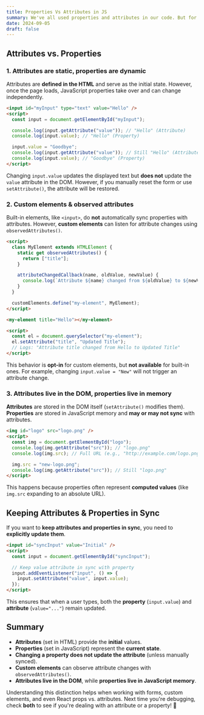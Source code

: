 ```yaml
---
title: Properties Vs Attributes in JS
summary: We've all used properties and attributes in our code. But for a long time, I really didn’t understand the difference. In short, <strong>attributes set initial values</strong>, while properties reflect an element’s dynamic state after interaction or manipulation. Simple enough, but how does that relate to data-attributes? What about custom elements? Let’s take a deep dive and figure out the key differences.
date: 2024-09-05
draft: false
---
```


<h2>Attributes vs. Properties</h2>
<h3>1. Attributes are static, properties are dynamic</h3>
<p>Attributes are <strong>defined in the HTML</strong> and serve as the initial state. However, once the page loads, JavaScript properties take over and can change independently.</p>

```html
<input id="myInput" type="text" value="Hello" />
<script>
  const input = document.getElementById("myInput");

  console.log(input.getAttribute("value")); // "Hello" (Attribute)
  console.log(input.value); // "Hello" (Property)

  input.value = "Goodbye";
  console.log(input.getAttribute("value")); // Still "Hello" (Attribute)
  console.log(input.value); // "Goodbye" (Property)
</script>
```

<p>Changing <code>input.value</code> updates the displayed text but <strong>does not</strong> update the <code>value</code> attribute in the DOM. However, if you manually reset the form or use <code>setAttribute()</code>, the attribute will be restored.</p>

<h3>2. Custom elements & observed attributes</h3>
<p>Built-in elements, like <code>&lt;input&gt;</code>, do <strong>not</strong> automatically sync properties with attributes. However, <strong>custom elements</strong> can listen for attribute changes using <code>observedAttributes()</code>.</p>

```html
<script>
  class MyElement extends HTMLElement {
    static get observedAttributes() {
      return ["title"];
    }

    attributeChangedCallback(name, oldValue, newValue) {
      console.log(`Attribute ${name} changed from ${oldValue} to ${newValue}`);
    }
  }

  customElements.define("my-element", MyElement);
</script>

<my-element title="Hello"></my-element>

<script>
  const el = document.querySelector("my-element");
  el.setAttribute("title", "Updated Title");
  // Logs: "Attribute title changed from Hello to Updated Title"
</script>
```

<p>This behavior is <strong>opt-in</strong> for custom elements, but <strong>not available</strong> for built-in ones. For example, changing <code>input.value = "New"</code> will not trigger an attribute change.</p>

<h3>3. Attributes live in the DOM, properties live in memory</h3>
<p><strong>Attributes</strong> are stored in the DOM itself (<code>setAttribute()</code> modifies them).<br>
<strong>Properties</strong> are stored in JavaScript memory and <strong>may or may not sync</strong> with attributes.</p>

```html
<img id="logo" src="logo.png" />
<script>
  const img = document.getElementById("logo");
  console.log(img.getAttribute("src")); // "logo.png"
  console.log(img.src); // Full URL (e.g., "http://example.com/logo.png")

  img.src = "new-logo.png";
  console.log(img.getAttribute("src")); // Still "logo.png"
</script>
```

<p>This happens because properties often represent <strong>computed values</strong> (like <code>img.src</code> expanding to an absolute URL).</p>

<h2>Keeping Attributes & Properties in Sync</h2>
<p>If you want to <strong>keep attributes and properties in sync</strong>, you need to <strong>explicitly update them</strong>.</p>

```html
<input id="syncInput" value="Initial" />
<script>
  const input = document.getElementById("syncInput");

  // Keep value attribute in sync with property
  input.addEventListener("input", () => {
    input.setAttribute("value", input.value);
  });
</script>
```

<p>This ensures that when a user types, both the <strong>property</strong> (<code>input.value</code>) and <strong>attribute</strong> (<code>value="..."</code>) remain updated.</p>

<h2>Summary</h2>
<ul>
    <li><strong>Attributes</strong> (set in HTML) provide the <strong>initial</strong> values.</li>
    <li><strong>Properties</strong> (set in JavaScript) represent the <strong>current state</strong>.</li>
    <li><strong>Changing a property does not update the attribute</strong> (unless manually synced).</li>
    <li><strong>Custom elements</strong> can observe attribute changes with <code>observedAttributes()</code>.</li>
    <li><strong>Attributes live in the DOM</strong>, while <strong>properties live in JavaScript memory</strong>.</li>
</ul>

<p>Understanding this distinction helps when working with forms, custom elements, and even React props vs. attributes. 
Next time you're debugging, check <strong>both</strong> to see if you're dealing with an attribute or a property! 🚀
</p>
